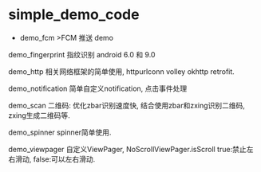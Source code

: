 # simple_demo_code

* demo_fcm >FCM 推送 demo

demo_fingerprint 指纹识别 android 6.0 和 9.0

demo_http 相关网络框架的简单使用, httpurlconn volley okhttp retrofit.

demo_notification 简单自定义notification, 点击事件处理

demo_scan 二维码: 优化zbar识别速度快, 结合使用zbar和zxing识别二维码, zxing生成二维码等.

demo_spinner spinner简单使用.

demo_viewpager 自定义ViewPager, NoScrollViewPager.isScroll true:禁止左右滑动, false:可以左右滑动.



